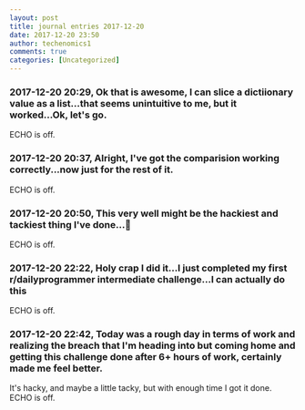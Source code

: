 ```yaml
---
layout: post
title: journal entries 2017-12-20
date: 2017-12-20 23:50
author: techenomics1
comments: true
categories: [Uncategorized]
---
```

### 2017-12-20 20:29, Ok that is awesome, I can slice a dictiionary value as a list...that seems unintuitive to me, but it worked...Ok, let's go.  
ECHO is off.
### 2017-12-20 20:37, Alright, I've got the comparision working correctly...now just for the rest of it.  
ECHO is off.
### 2017-12-20 20:50, This very well might be the hackiest and tackiest thing I've done...  
ECHO is off.
### 2017-12-20 22:22, Holy crap I did it...I just completed my first r/dailyprogrammer intermediate challenge...I can actually do this  
ECHO is off.
### 2017-12-20 22:42, Today was a rough day in terms of work and realizing the breach that I'm heading into but coming home and getting this challenge done after 6+ hours of work, certainly made me feel better.  
It's hacky, and maybe a little tacky, but with enough time I got it done. 
ECHO is off.
